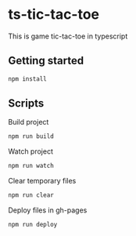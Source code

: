 # ts-tic-tac-toe
This is game tic-tac-toe in typescript

## Getting started
```bash
npm install
```

## Scripts
Build project
```bash
npm run build
```
Watch project
```bash
npm run watch
```
Clear temporary files
```bash
npm run clear
```
Deploy files in gh-pages
```bash
npm run deploy
```